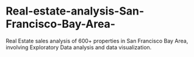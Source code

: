 # Real-estate-analysis-San-Francisco-Bay-Area-
Real Estate sales analysis of 600+ properties in San Francisco Bay Area, involving Exploratory Data analysis and data visualization.
